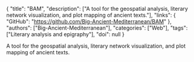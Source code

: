 {
  "title": "BAM",
  "description": ["A tool for the geospatial analysis, literary network visualization, and plot mapping of ancient texts."],
  "links": {
    "GitHub": "https://github.com/Big-Ancient-Mediterranean/BAM"
  },
  "authors": ["Big-Ancient-Mediterranean"],
  "categories": ["Web"],
  "tags": ["Literary analysis and epigraphy"],
  "doi": null
}

<!-- Generated by csv2md.R – do not edit by hand -->

A tool for the geospatial analysis, literary network visualization, and plot mapping of ancient texts.